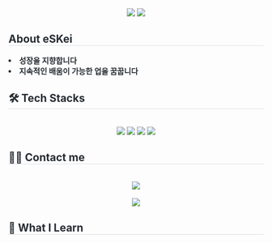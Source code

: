 <div align= "center">
    <img src="https://capsule-render.vercel.app/api?type=waving&color=auto&height=200&text=Welcome%20To%20EsKei's%20GitHub&animation=fadeIn&fontColor=631ce9&fontSize=80" />
    
 <img src="https://capsule-render.vercel.app/api?type=soft&color=5b418b&height=80&text=EST%20Soft%20WASSUP%202기-nl-%20AI%20서비스%20기획자%20부트캠프&animation=&fontColor=ffffff&fontSize=50" />    
    </div>
   <div style="text-align: left;"> 
    <h2 style="border-bottom: 1px solid #d8dee4; color: #282d33;"> About eSKei </h2>  
    <div style="font-weight: 700; font-size: 15px; text-align: left; color: #282d33;"> <li> 성장을 지향합니다</li><li> 지속적인 배움이 가능한 업을 꿈꿉니다</li> </div> 
    </div>
    <div style="text-align: left;">
    <h2 style="border-bottom: 1px solid #d8dee4; color: #282d33;"> 🛠️ Tech Stacks </h2> <br> 
    <div  align= "center"> <img src="https://img.shields.io/badge/Github-181717?style=flat-square&logo=Github&logoColor=white">
          <img src="https://img.shields.io/badge/MySQL-4479A1?style=flat-square&logo=MySQL&logoColor=white">
          <img src="https://img.shields.io/badge/Notion-000000?style=flat-square&logo=Notion&logoColor=white">
          <img src="https://img.shields.io/badge/Python-3776AB?style=flat-square&logo=Python&logoColor=white">
          </div>
    </div>
    <div style="text-align: left;">
    <h2 style="border-bottom: 1px solid #d8dee4; color: #282d33;"> 🧑‍💻 Contact me </h2> <br> 
    <div align= "center"> <a href=mailto:seongkyu.park83@gmail.com> <img src="https://img.shields.io/badge/Gmail-EA4335?style=flat-square&logo=Gmail&logoColor=white&link=mailto:seongkyu.park83@gmail.com"> </a>
          </div>  <br> 
    <div align= "center"> <a href="https://hits.seeyoufarm.com"> <img src="https://hits.seeyoufarm.com/api/count/incr/badge.svg?url=https%3A%2F%2Fgithub.com%2FEskKEiPARK%2F&count_bg=%23000000&title_bg=%23000000&icon=github.svg&icon_color=%23FFFFFF&title=GitHub&edge_flat=false"/></a>
       </div> 
    </div>
     <div style="text-align: left;"> 
    <h2 style="border-bottom: 1px solid #d8dee4; color: #282d33;"> 🏅 What I Learn </h2>
    </div>
    
